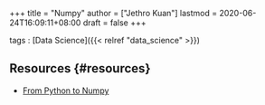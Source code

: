 +++
title = "Numpy"
author = ["Jethro Kuan"]
lastmod = 2020-06-24T16:09:11+08:00
draft = false
+++

tags
: [Data Science]({{< relref "data_science" >}})

## Resources {#resources}

- [From Python to Numpy](https://www.labri.fr/perso/nrougier/from-python-to-numpy/)
